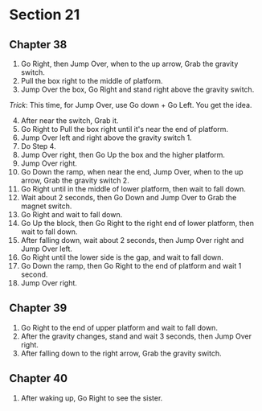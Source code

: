 # Section 21

## Chapter 38

1. Go Right, then Jump Over, when to the up arrow, Grab the gravity switch.
2. Pull the box right to the middle of platform.
3. Jump Over the box, Go Right and stand right above the gravity switch.

_Trick_: This time, for Jump Over, use Go down + Go Left. You get the idea.

4. After near the switch, Grab it.
5. Go Right to Pull the box right until it's near the end of platform.
6. Jump Over left and right above the gravity switch 1.
7. Do Step 4.
8. Jump Over right, then Go Up the box and the higher platform.
9. Jump Over right.
10. Go Down the ramp, when near the end, Jump Over, when to the up arrow, Grab the gravity switch 2.
11. Go Right until in the middle of lower platform, then wait to fall down.
12. Wait about 2 seconds, then Go Down and Jump Over to Grab the magnet switch.
13. Go Right and wait to fall down.
14. Go Up the block, then Go Right to the right end of lower platform, then wait to fall down.
15. After falling down, wait about 2 seconds, then Jump Over right and Jump Over left.
16. Go Right until the lower side is the gap, and wait to fall down.
17. Go Down the ramp, then Go Right to the end of platform and wait 1 second.
18. Jump Over right.

## Chapter 39

1. Go Right to the end of upper platform and wait to fall down.
2. After the gravity changes, stand and wait 3 seconds, then Jump Over right.
3. After falling down to the right arrow, Grab the gravity switch.

## Chapter 40

1. After waking up, Go Right to see the sister.
